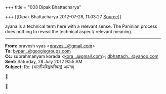 +++
title = "008 Dipak Bhattacharya"

+++
[[Dipak Bhattacharya	2012-07-28, 11:03:27 [Source](https://groups.google.com/g/bvparishat/c/ge0r5iZGzZw)]]



ayana is a technical term here with a relevant sense. The Paninian process does nothing to reveal the technical aspect/ relevant meaning.  

  

------------------------------------------------------------------------

**From:** pravesh vyas \<[praves...@gmail.com]()\>  
**To:** [bvpar...@googlegroups.com]()  
**Cc:** subrahmanyam korada \<[kora...@gmail.com]()\>; [dbhattach...@yahoo.com]()  
**Sent:** Saturday, 28 July 2012 9:55 AM  
**Subject:** Re: {भारतीयविद्वत्परिषत्} अयनम्  

  





